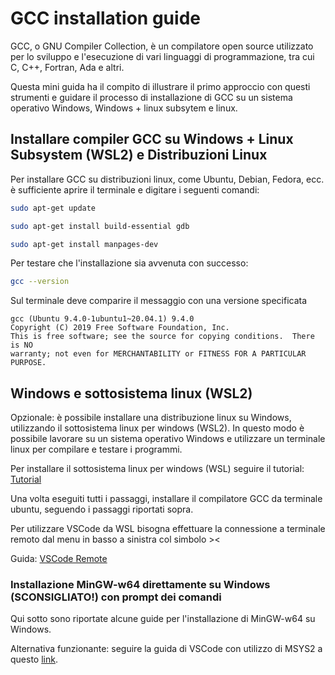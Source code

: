 # GCC installation guide

GCC, o GNU Compiler Collection, è un compilatore open source utilizzato per lo sviluppo e l'esecuzione di vari linguaggi di programmazione, tra cui C, C++, Fortran, Ada e altri. 

Questa mini guida ha il compito di illustrare il primo approccio con questi strumenti e guidare il processo di installazione di GCC su un sistema operativo Windows, Windows + linux subsytem e linux.

## Installare compiler GCC su Windows + Linux Subsystem (WSL2) e Distribuzioni Linux 

Per installare GCC su distribuzioni linux, come Ubuntu, Debian, Fedora, ecc. è sufficiente aprire il terminale e digitare i seguenti comandi:


```bash
sudo apt-get update
```
```bash
sudo apt-get install build-essential gdb
```
```bash
sudo apt-get install manpages-dev
```
Per testare che l'installazione sia avvenuta con successo:

```bash
gcc --version
```
Sul terminale deve comparire il messaggio con una versione specificata 

```
gcc (Ubuntu 9.4.0-1ubuntu1~20.04.1) 9.4.0
Copyright (C) 2019 Free Software Foundation, Inc.
This is free software; see the source for copying conditions.  There is NO
warranty; not even for MERCHANTABILITY or FITNESS FOR A PARTICULAR PURPOSE.
```

## Windows e sottosistema linux (WSL2) 

Opzionale: è possibile installare una distribuzione linux su Windows, utilizzando il sottosistema linux per windows (WSL2). In questo modo è possibile lavorare su un sistema operativo Windows e utilizzare un terminale linux per compilare e testare i programmi. 

Per installare il sottosistema linux per windows (WSL) seguire il tutorial: [Tutorial](https://ubuntu.com/tutorials/install-ubuntu-on-wsl2-on-windows-10#1-overview)

Una volta eseguiti tutti i passaggi, installare il compilatore GCC da terminale ubuntu, seguendo i passaggi riportati sopra.

Per utilizzare VSCode da WSL bisogna effettuare la connessione a terminale remoto dal menu in basso a sinistra col simbolo >< 

Guida: [VSCode Remote](https://code.visualstudio.com/docs/remote/wsl-tutorial)




### Installazione MinGW-w64 direttamente su Windows (SCONSIGLIATO!) con prompt dei comandi

Qui sotto sono riportate alcune guide per l'installazione di MinGW-w64 su Windows.

Alternativa funzionante: seguire la guida di VSCode con utilizzo di MSYS2 a questo [link](https://code.visualstudio.com/docs/cpp/config-mingw).






